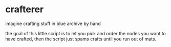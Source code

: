 # crafterer
imagine crafting stuff in blue archive by hand

the goal of this little script is to let you pick and order the nodes you want to have crafted, then the script just spams crafts until you run out of mats.
